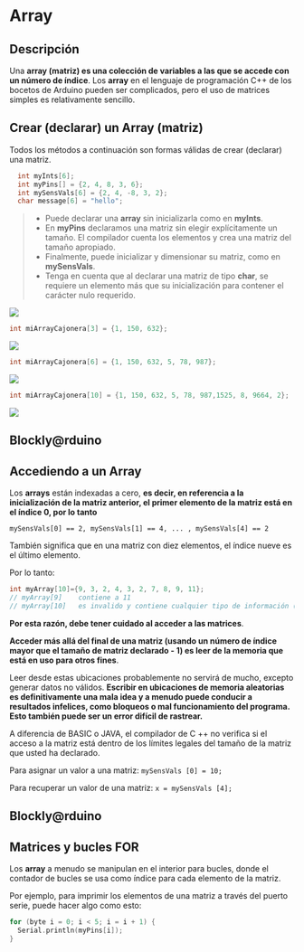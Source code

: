 # Array
## Descripción
Una **array (matriz) es una colección de variables a las que se accede con un número de índice**. Los **array** en el lenguaje de programación C++ de los bocetos de Arduino pueden ser complicados, pero el uso de matrices simples es relativamente sencillo.

## Crear (declarar) un Array (matriz)
Todos los métodos a continuación son formas válidas de crear (declarar) una matriz.

```c 
  int myInts[6];
  int myPins[] = {2, 4, 8, 3, 6};
  int mySensVals[6] = {2, 4, -8, 3, 2};
  char message[6] = "hello";
```
> - Puede declarar una **array** sin inicializarla como en **myInts**.
> - En **myPins** declaramos una matriz sin elegir explícitamente un tamaño. El compilador cuenta los elementos y crea una matriz del tamaño apropiado.
> - Finalmente, puede inicializar y dimensionar su matriz, como en **mySensVals**. 
> - Tenga en cuenta que al declarar una matriz de tipo **char**, se requiere un elemento más que su inicialización para contener el carácter nulo requerido.


![](https://i0.wp.com/www.tutorialspoint.com/images/java_array.jpg?zoom=2)

```c
int miArrayCajonera[3] = {1, 150, 632};
```
![](https://encrypted-tbn0.gstatic.com/images?q=tbn%3AANd9GcSh20y0eOURpuQ1RacZaIfxfV-s6hBdmJ7VHQ&usqp=CAU)

```c
int miArrayCajonera[6] = {1, 150, 632, 5, 78, 987};
```


![](https://encrypted-tbn0.gstatic.com/images?q=tbn%3AANd9GcSyZyTn3eFO6yd7nyKQXOAh9GkY6sR2DLJt6w&usqp=CAU)

```c
int miArrayCajonera[10] = {1, 150, 632, 5, 78, 987,1525, 8, 9664, 2};
```

![](https://cdn1.coppel.com/images/catalog/pm/3481713-1.jpg)

## Blockly@rduino




## Accediendo a un Array

Los **arrays** están indexadas a cero, **es decir, en referencia a la inicialización de la matriz anterior, el primer elemento de la matriz está en el índice 0, por lo tanto**

`mySensVals[0] == 2, mySensVals[1] == 4, ... , mySensVals[4] == 2 `  

También significa que en una matriz con diez elementos, el índice nueve es el último elemento. 

Por lo tanto:

```c
int myArray[10]={9, 3, 2, 4, 3, 2, 7, 8, 9, 11};
// myArray[9]    contiene a 11
// myArray[10]   es invalido y contiene cualquier tipo de información (otra dirección de memoria).
```
**Por esta razón, debe tener cuidado al acceder a las matrices**. 

**Acceder más allá del final de una matriz (usando un número de índice mayor que el tamaño de matriz declarado - 1) es leer de la memoria que está en uso para otros fines**. 

Leer desde estas ubicaciones probablemente no servirá de mucho, excepto generar datos no válidos. **Escribir en ubicaciones de memoria aleatorias es definitivamente una mala idea y a menudo puede conducir a resultados infelices, como bloqueos o mal funcionamiento del programa. Esto también puede ser un error difícil de rastrear.**

A diferencia de BASIC o JAVA, el compilador de C ++ no verifica si el acceso a la matriz está dentro de los límites legales del tamaño de la matriz que usted ha declarado.

Para asignar un valor a una matriz:
`mySensVals [0] = 10;`

Para recuperar un valor de una matriz:
`x = mySensVals [4];`

## Blockly@rduino



## Matrices y bucles FOR
Los **array** a menudo se manipulan en el interior para bucles, donde el contador de bucles se usa como índice para cada elemento de la matriz. 

Por ejemplo, para imprimir los elementos de una matriz a través del puerto serie, puede hacer algo como esto:

```c
for (byte i = 0; i < 5; i = i + 1) {
  Serial.println(myPins[i]);
}
```
<!--stackedit_data:
eyJoaXN0b3J5IjpbMzE4NTIxMzkxLDEyMzkxNTYwMzYsMTQ1Nz
MyMzA3MSwtMzQ4NzYwMjQ0LC0xMjUwMzE4NzU3LDI4NTg3NzQ2
Miw0OTQ0MDY3MzIsMTM2MjY1NzMwMiwzMTI3ODQ2MTNdfQ==
-->